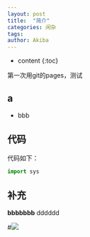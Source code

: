 ```yaml
---
layout: post
title:  "简介"
categories: 闲杂
tags:
author: Akiba
---
```


* content
{:toc}

第一次用git的pages，测试

## a
- bbb

## 代码
代码如下：
```python
import sys
```
## 补充
**bbbbbbb** dddddd

#![](https://img.alicdn.com/tfs/TB1LBzjOpXXXXcnXpXXXXXXXXXX-154-71.png)